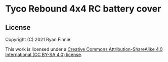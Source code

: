 # Tyco Rebound 4x4 RC battery cover

## License

Copyright (C) 2021 Ryan Finnie

This work is licensed under a [Creative Commons Attribution-ShareAlike 4.0 International (CC BY-SA 4.0) license](https://creativecommons.org/licenses/by-sa/4.0/).
